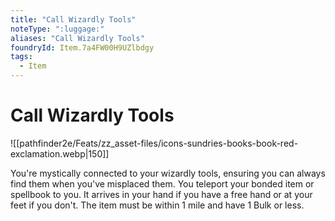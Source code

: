 ```yaml
---
title: "Call Wizardly Tools"
noteType: ":luggage:"
aliases: "Call Wizardly Tools"
foundryId: Item.7a4FW00H9UZlbdgy
tags:
  - Item
---
```


# Call Wizardly Tools
![[pathfinder2e/Feats/zz_asset-files/icons-sundries-books-book-red-exclamation.webp|150]]

You're mystically connected to your wizardly tools, ensuring you can always find them when you've misplaced them. You teleport your bonded item or spellbook to you. It arrives in your hand if you have a free hand or at your feet if you don't. The item must be within 1 mile and have 1 Bulk or less.
